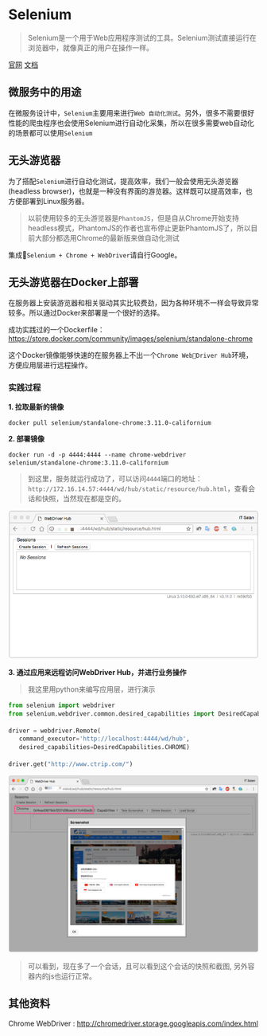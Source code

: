 Selenium
===

> Selenium是一个用于Web应用程序测试的工具。Selenium测试直接运行在浏览器中，就像真正的用户在操作一样。

[官网](https://docs.seleniumhq.org)
[文档](http://selenium-python.readthedocs.io/getting-started.html#example-explained)


## 微服务中的用途

在微服务设计中，`Selenium`主要用来进行`Web 自动化测试`。另外，很多不需要很好性能的爬虫程序也会使用Selenium进行自动化采集，所以在很多需要web自动化的场景都可以使用`Selenium`

## 无头游览器

为了搭配`Selenium`进行自动化测试，提高效率，我们一般会使用无头游览器(headless browser)，也就是一种没有界面的游览器。这样既可以提高效率，也方便部署到Linux服务器。

> 以前使用较多的无头游览器是`PhantomJS`，但是自从Chrome开始支持headless模式，PhantomJS的作者也宣布停止更新PhantomJS了，所以目前大部分都选用Chrome的最新版来做自动化测试

集成`Selenium + Chrome + WebDriver`请自行Google。

## 无头游览器在Docker上部署

在服务器上安装游览器和相关驱动其实比较费劲，因为各种环境不一样会导致异常较多。所以通过Docker来部署是一个很好的选择。

成功实践过的一个Dockerfile：<https://store.docker.com/community/images/selenium/standalone-chrome>

这个Docker镜像能够快速的在服务器上不出一个`Chrome WebDriver Hub`环境，方便应用层进行远程操作。

### 实践过程

**1. 拉取最新的镜像**

```shell
docker pull selenium/standalone-chrome:3.11.0-californium
```

**2. 部署镜像**
```shell
docker run -d -p 4444:4444 --name chrome-webdriver selenium/standalone-chrome:3.11.0-californium
```

> 到这里，服务就运行成功了，可以访问`4444`端口的地址：`http://172.16.14.57:4444/wd/hub/static/resource/hub.html`，查看会话和快照，当然现在都是空的。

![pic](img/1.png)

**3. 通过应用来远程访问WebDriver Hub，并进行业务操作**

> 我这里用python来编写应用层，进行演示

```python
from selenium import webdriver
from selenium.webdriver.common.desired_capabilities import DesiredCapabilities

driver = webdriver.Remote(
   command_executor='http://localhost:4444/wd/hub',
   desired_capabilities=DesiredCapabilities.CHROME)

driver.get("http://www.ctrip.com/")
```

![pic](img/2.png)

> 可以看到，现在多了一个会话，且可以看到这个会话的快照和截图, 另外容器内的js也运行正常。

## 其他资料

Chrome WebDriver : <http://chromedriver.storage.googleapis.com/index.html>